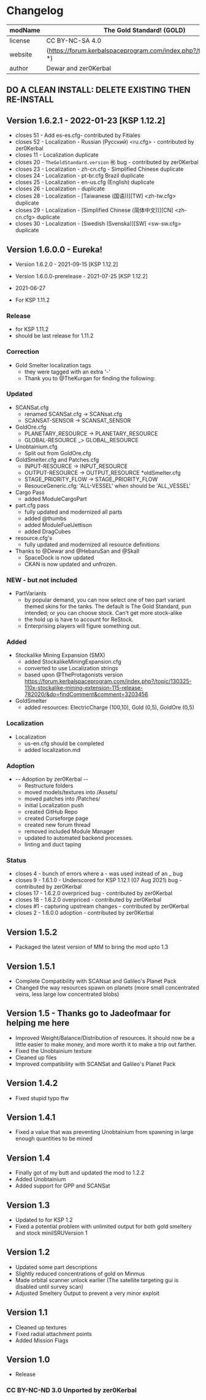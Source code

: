 ﻿<!--
Changelog.cfg v1.0.0.0
The Gold Standard (GOLD)
created: 2020 02 25
updated: 27 Jul 2021 
-->

# Changelog  
  
| modName | The Gold Standard! (GOLD)                                        |
| ------- | ---------------------------------------------------------------- |
| license | CC BY-NC-SA 4.0                                                  |
| website | (https://forum.kerbalspaceprogram.com/index.php?/topic/203990-*) |
| author  | Dewar and zer0Kerbal                                             |
  
## DO A CLEAN INSTALL: DELETE EXISTING THEN RE-INSTALL

## Version 1.6.2.1 - 2022-01-23 [KSP 1.12.2]

* closes 51 - Add es-es.cfg- contributed by Fitiales
* closes 52 - Localization - Russian (Русский) <ru.cfg> - contributed by zer0Kerbal
* closes 11 - Localization  duplicate
* closes 20 - `TheGoldStandard.version` :congratulations: bug -  contributed by zer0Kerbal
* closes 23 - Localization - zh-cn.cfg - Simplified Chinese duplicate
* closes 24 - Localization - pt-br.cfg Brazil duplicate
* closes 25 - Localization - en-us.cfg (English) duplicate
* closes 26 - Localization - duplicate
* closes 28 - Localization - [Taiwanese (国语))][TW] <zh-tw.cfg>   duplicate
* closes 29 - Localization - [Simplified Chinese (简体中文))][CN] <zh-cn.cfg>  duplicate
* closes 30 - Localization - [Swedish (Svenska)][SW] <sw-sw.cfg>    duplicate

## Version 1.6.0.0 -  Eureka!

* Version 1.6.2.0 - 2021-09-15 [KSP 1.12.2]
* Version 1.6.0.0-prerelease - 2021-07-25 [KSP 1.12.2]

* 2021-06-27
* For KSP  1.11.2

### Release

* for KSP 1.11.2
*  should be last release for 1.11.2

### Correction

* Gold Smelter localization tags
  *  they were tagged with an extra '-'
  *  Thank you to @TheKurgan for finding the following:

### Updated

* SCANSat.cfg
    *  renamed SCANSat.cfg -> SCANsat.cfg
    *  SCANSAT-SENSOR -> SCANSAT_SENSOR
* GoldOre.cfg
    *  PLANETARY_RESOURCE -> PLANETARY_RESOURCE
    *  GLOBAL-RESOURCE _> GLOBAL_RESOURCE
* Unobtainium.cfg 
  *  Split out from GoldOre.cfg
* GoldSmelter.cfg and Patches.cfg
  * INPUT-RESOURCE -> INPUT_RESOURCE
  * OUTPUT-RESOURCE -> OUTPUT_RESOURCE
  *oldSmelter.cfg
  * STAGE_PRIORITY_FLOW -> STAGE_PRIORITY_FLOW
   * ResouceGeneric.cfg: 'ALL-VESSEL' when should be 'ALL_VESSEL'
* Cargo Pass
  *  added ModuleCargoPart
* part.cfg pass
  *  fully updated and modernized all parts
  *  added @thumbs
  *  added ModuleFuelJettison
  *  added DragCubes
* resource.cfg's
  *  fully updated and modernized all resource definitions
* Thanks to @Dewar and @HebaruSan and @Skall
  * SpaceDock is now updated
  * CKAN is now updated and unfrozen.

### NEW - but not included

* PartVariants
  * by popular demand, you can now select one of two part variant themed skins for the tanks. The default is The Gold Standard, pun intended; or you can choose stock. Can't get more stock-alike 
  * the hold up is have to account for ReStock.
  * Enterprising players will figure something out.

### Added

* Stockalike Mining Expansion (SMX)
  *  added StockalikeMiningExpansion.cfg
  *  converted to use Localization strings
  *  based upon @TheProtagonists version https://forum.kerbalspaceprogram.com/index.php?/topic/130325-110x-stockalike-mining-extension-115-release-782020/&do=findComment&comment=3203456
* GoldSmelter
  *  added resources: ElectricCharge (100,10), Gold (0,5), GoldOre (0,5)
  
### Localization

* Localization
  *  us-en.cfg should be completed
  *  added localization.md

### Adoption

* -- Adoption by zer0Kerbal --
  *  Restructure folders
  *  moved models/textures into /Assets/
  *  moved patches into /Patches/
  *  initial Localization push
  *  created GitHub Repo
  *  created Curseforge page
  *  created new forum thread
  *  removed included Module Manager
  *  updated to automated backend processes.
  *  linting and duct taping

### Status

* closes 4 - bunch of errors where a - was used instead of an _ bug
* closes 9 - 1.6.1.0 - Underscored for KSP 1.12.1 (07 Aug 2021) bug - contributed by zer0Kerbal
* closes 17 - 1.6.2.0 overpriced bug - contributed by zer0Kerbal
* closes 18 - 1.6.2.0 overpriced - contributed by zer0Kerbal
* closes #1 - capturing upstream changes - contributed by zer0Kerbal
* closes 2 - 1.6.0.0 adoption - contributed by zer0Kerbal

## Version 1.5.2 

* Packaged the latest version of MM to bring the mod upto 1.3

## Version  1.5.1  

* Complete Compatibility with SCANsat and Galileo's Planet Pack  
* Changed the way resources spawn on planets (more small concentrated veins, less large low concentrated blobs)

## Version  1.5 -  Thanks go to Jadeofmaar for helping me here

* Improved Weight/Balance/Distribution of resources. It should now be a little easier to make money, and more worth it to make a trip out farther.
* Fixed the Unobtainium texture
* Cleaned up files
* Improved compatibility with SCANSat and Galileo's Planet Pack

## Version  1.4.2

*  Fixed stupid typo ftw

## Version  1.4.1

*  Fixed a value that was preventing Unobtainium from spawning in large enough quantities to be mined

## Version  1.4

*  Finally got of my butt and updated the mod to 1.2.2
*  Added Unobtainium 
*  Added support for GPP and SCANSat

## Version  1.3 

*  Updated to for KSP 1.2 
*  Fixed a potential problem with unlimited output for both gold smeltery and stock miniISRUVersion 1

## Version  1.2

* Updated some part descriptions
* Slightly reduced concentrations of gold on Minmus
* Made orbital scanner unlock earlier (The satellite targeting gui is disabled until survey scan)
* Adjusted Smeltery Output to prevent a very minor exploit

## Version  1.1

* Cleaned up textures
* Fixed radial attachment points
* Added Mission Flags

## Version  1.0

* Release

### CC BY-NC-ND 3.0 Unported by zer0Kerbal